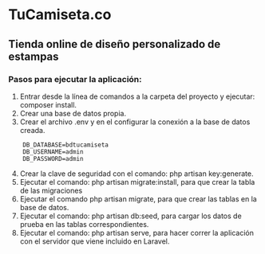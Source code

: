 # TuCamiseta.co
## Tienda online de diseño personalizado de estampas
### Pasos para ejecutar la aplicación:

1. Entrar desde la línea de comandos a la carpeta del proyecto y ejecutar: composer install.
2. Crear una base de datos propia.
3. Crear el archivo .env y en el configurar la conexión a la base de datos creada.
```[javascript]
    DB_DATABASE=bdtucamiseta
    DB_USERNAME=admin 
    DB_PASSWORD=admin
```
4. Crear la clave de seguridad con el comando: php artisan key:generate.
5. Ejecutar el comando: php artisan migrate:install, para que crear la tabla de las migraciones
6. Ejecutar el comando php artisan migrate, para que crear las tablas en la base de datos.
7. Ejecutar el comando: php artisan db:seed, para cargar los datos de prueba en las tablas correspondientes.
8. Ejecutar el comando: php artisan serve, para hacer correr la aplicación con el servidor que viene incluido en Laravel.
